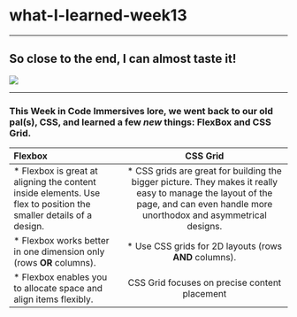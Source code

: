 # what-I-learned-week13
---
## So close to the end, I can almost taste it!
![](https://external-content.duckduckgo.com/iu/?u=https%3A%2F%2Fmedia.tenor.com%2Fimages%2F1fb9e71359e917a32d193c4607150f12%2Ftenor.gif&f=1&nofb=1)

--- 
### This Week in Code Immersives lore, we went back to  our old pal(s), **CSS**, and learned a few *new* things: **FlexBox** and **CSS Grid**.

|Flexbox    | CSS Grid     | 
| :------------- | :----------: |
|  * Flexbox is great at aligning the content inside elements. Use flex to position the smaller details of a design. | * CSS grids are great for building the bigger picture. They makes it really easy to manage the layout of the page, and can even handle more unorthodox and asymmetrical designs.   |
|* Flexbox works better in one dimension only (rows **OR** columns).  |* Use CSS grids for 2D layouts (rows **AND** columns). |
|* Flexbox enables you to allocate space and align items flexibly.   |CSS Grid focuses on precise content placement | || |